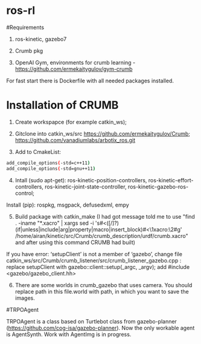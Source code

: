 # ros-rl

#Requirements

1. ros-kinetic, gazebo7

2. Crumb pkg

3. OpenAI Gym, environments for crumb learning - https://github.com/ermekaitygulov/gym-crumb

For fast start there is Dockerfile with all needed packages installed.

# Installation of CRUMB

1. Create workspapce (for example catkin_ws);

2. Gitclone into catkin_ws/src https://github.com/ermekaitygulov/Crumb; https://github.com/vanadiumlabs/arbotix_ros.git

3. Add to CmakeList:
```bash
add_compile_options(-std=c++11)
add_compile_options(-std=gnu++11)
```

4. Intall (sudo apt-get): ros-kinetic-position-controllers, ros-kinetic-effort-controllers, ros-kinetic-joint-state-controller, ros-kinetic-gazebo-ros-control;

Install (pip): rospkg, msgpack, defusedxml, empy

5. Build package with catkin_make (I had got message told me to use "find . -iname "*.xacro" | xargs sed -i 's#<\([/]\?\)\(if\|unless\|include\|arg\|property\|macro\|insert_block\)#<\1xacro:\2#g' /home/airan/kinetic/src/Crumb/crumb_description/urdf/crumb.xacro" and after using this command CRUMB had built)

If you have error: ‘setupClient’ is not a member of ‘gazebo’, change file catkin_ws/src/Crumb/crumb_listener/src/crumb_listener_gazebo.cpp : replace setupClient with gazebo::client::setup(_argc, _argv); add #include <gazebo/gazebo_client.hh>

6. There are some worlds in crumb_gazebo that uses camera. You should replace path in this file.world with path, in which you want to save the images.


#TRPOAgent

TRPOAgent is a class based on Turtlebot class from gazebo-planner (https://github.com/cog-isa/gazebo-planner). Now the only workable agent is AgentSynth. Work with AgentImg is in progress.
